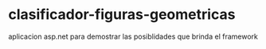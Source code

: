 # clasificador-figuras-geometricas
aplicacion asp.net para demostrar las posiblidades que brinda el framework
